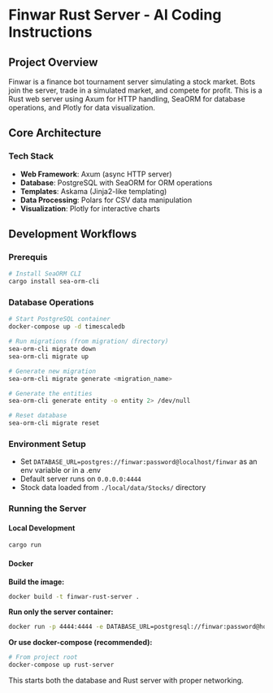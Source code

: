 # Finwar Rust Server - AI Coding Instructions

## Project Overview
Finwar is a finance bot tournament server simulating a stock market. Bots join the server, trade in a simulated market, and compete for profit. This is a Rust web server using Axum for HTTP handling, SeaORM for database operations, and Plotly for data visualization.

## Core Architecture

### Tech Stack
- **Web Framework**: Axum (async HTTP server)
- **Database**: PostgreSQL with SeaORM for ORM operations
- **Templates**: Askama (Jinja2-like templating)
- **Data Processing**: Polars for CSV data manipulation
- **Visualization**: Plotly for interactive charts

## Development Workflows

### Prerequis
```bash
# Install SeaORM CLI
cargo install sea-orm-cli
```

### Database Operations
```bash
# Start PostgreSQL container
docker-compose up -d timescaledb

# Run migrations (from migration/ directory)
sea-orm-cli migrate down
sea-orm-cli migrate up

# Generate new migration
sea-orm-cli migrate generate <migration_name>

# Generate the entities
sea-orm-cli generate entity -o entity 2> /dev/null

# Reset database
sea-orm-cli migrate reset
```

### Environment Setup
- Set `DATABASE_URL=postgres://finwar:password@localhost/finwar` as an env variable or in a .env
- Default server runs on `0.0.0.0:4444`
- Stock data loaded from `./local/data/Stocks/` directory

### Running the Server

#### Local Development
```bash
cargo run
```

#### Docker

**Build the image:**
```bash
docker build -t finwar-rust-server .
```

**Run only the server container:**
```bash
docker run -p 4444:4444 -e DATABASE_URL=postgresql://finwar:password@host.docker.internal:5432/finwar finwar-rust-server
```

**Or use docker-compose (recommended):**
```bash
# From project root
docker-compose up rust-server
```

This starts both the database and Rust server with proper networking.